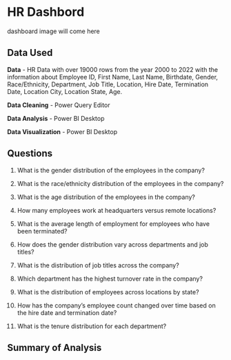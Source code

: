 # HR Dashbord

dashboard image will come here

## Data Used
**Data** - HR Data with over 19000 rows from the year 2000 to 2022 with the information about Employee ID, First Name, Last Name, Birthdate, Gender, Race/Ethnicity, Department, Job Title, Location, Hire Date, Termination Date, Location City, Location State, Age.

**Data Cleaning** - Power Query Editor

**Data Analysis** - Power BI Desktop

**Data Visualization** - Power BI Desktop

## Questions

1. What is the gender distribution of the employees in the company?

2. What is the race/ethnicity distribution of the employees in the company?

3. What is the age distribution of the employees in the company?

4. How many employees work at headquarters versus remote locations?

5. What is the average length of employment for employees who have been terminated?

6. How does the gender distribution vary across departments and job titles?

7. What is the distribution of job titles across the company?

8. Which department has the highest turnover rate in the company?

9. What is the distribution of employees across locations by state?

10. How has the company’s employee count changed over time based on the hire date and termination date?

11. What is the tenure distribution for each department?


## Summary of Analysis


